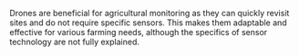 Drones are beneficial for agricultural monitoring as they can quickly revisit sites and do not require specific sensors. This makes them adaptable and effective for various farming needs, although the specifics of sensor technology are not fully explained.